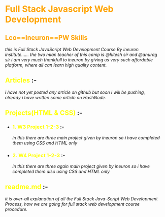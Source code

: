  # <span style="color: orange;">**Full Stack Javascript Web Development**</span>

 ## <span style="color: orange;">**Lco==Ineuron==PW Skills**</span>

_this is Full Stack JavaScript Web Development Course By ineuron institute...... the two mian teacher of this camp is @hitesh sir and @anurag sir 
i am very much thankfull to ineuron by giving us very such affordable platform, where all can learn high quality content._

## <span style="color:yellow">**Articles**</span> :- 
_i have not yet posted any article on github but soon i will be pushing, already i have written some article on HashNode._

## <span style="color:yellow">**Projects(HTML & CSS)**</span> :- 
- ### <span style="color:yellow">**1. W3 Project 1-2-3**</span> :-
  _in this there are three main project given by ineuron so i have completed them using CSS and HTML only_

- ### <span style="color:yellow">**2. W4 Project 1-2-3**</span> :-
  _in this there are three again main project given by ineuron so i have completed them also using CSS and HTML only_
  
## <span style="color:yellow">**readme.md**</span> :-
_it is over-all explanation of all the Full Stack Java-Script Web Development Process, how we are going for full stack web development course procedure._
